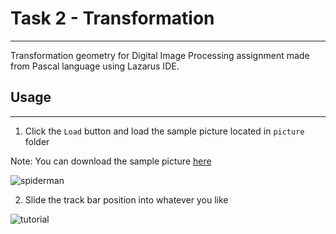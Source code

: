 # Task 2 - Transformation
---

Transformation geometry for Digital Image Processing assignment made from Pascal language using Lazarus IDE.

## Usage
---

1. Click the `Load` button and load the sample picture located in `picture` folder </br>

Note: You can download the sample picture [here](https://drive.google.com/drive/u/1/folders/1mcWhldX0ZgtWEfEaZJ7ZcBulp0OG28LV) </br>

![spiderman](https://imgur.com/a/hdpLpcP)

2. Slide the track bar position into whatever you like </br>

![tutorial](./tutorial.gif)